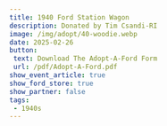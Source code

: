 ```yaml
---
title: 1940 Ford Station Wagon
description: Donated by Tim Csandi-RI
image: /img/adopt/40-woodie.webp
date: 2025-02-26
button: 
 text: Download The Adopt-A-Ford Form
 url: /pdf/Adopt-A-Ford.pdf
show_event_article: true
show_ford_store: true
show_partner: false
tags: 
 - 1940s
---
```



